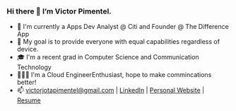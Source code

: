 ### Hi there 👋 I’m Victor Pimentel.

- 💼 I'm currently a Apps Dev Analyst @ Citi and Founder @ The Difference App
- 🔭 My goal is to provide everyone with equal capabilities regardless of device.
- 🎓 I'm a recent grad in Computer Science and Communication Technology
- 🙋🏽‍♂️ I'm a Cloud EngineerEnthusiast, hope to make commincations better!
- 📫 victorjotapimentel@gmail.com | [LinkedIn](https://www.linkedin.com/in/victor-josue-pimentel-3a5b6a199/) | [Personal Website](https://victorjota.com/) | [Resume](https://github.com/VictorJPimentel/resume/blob/main/Victor%20Pimentel%20Resume%202022.pdf)

<!--
**VictorJPimentel/victorjpimentel** is a ✨ _special_ ✨ repository because its `README.md` (this file) appears on your GitHub profile.
// Code to update later
Here are some ideas to get you started:

- 🔭 I’m currently working on ...
- 🌱 I’m currently learning ...
- 👯 I’m looking to collaborate on ...
- 🤔 I’m looking for help with ...
- 💬 Ask me about ...
- 📫 How to reach me: ...
- 😄 Pronouns: ...
- ⚡ Fun fact: ..
-->
